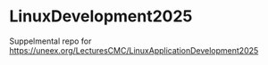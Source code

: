 # LinuxDevelopment2025
Suppelmental repo for https://uneex.org/LecturesCMC/LinuxApplicationDevelopment2025

